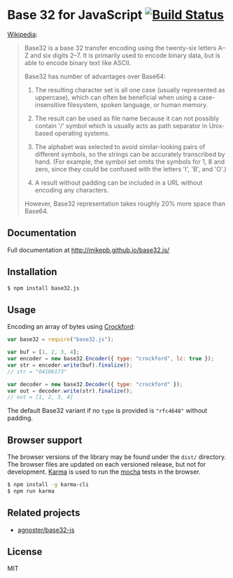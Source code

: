 # Base 32 for JavaScript [![Build Status](https://travis-ci.org/mikepb/base32.js.svg)](http://travis-ci.org/mikepb/base32.js)

[Wikipedia](https://en.wikipedia.org/wiki/Base32):

> Base32 is a base 32 transfer encoding using the twenty-six letters A–Z and six digits 2–7. It is primarily used to encode binary data, but is able to encode binary text like ASCII.
>
> Base32 has number of advantages over Base64:
>
> 1. The resulting character set is all one case (usually represented as uppercase), which can often be beneficial when using a case-insensitive filesystem, spoken language, or human memory.
>
> 2. The result can be used as file name because it can not possibly contain '/' symbol which is usually acts as path separator in Unix-based operating systems.
>
> 3. The alphabet was selected to avoid similar-looking pairs of different symbols, so the strings can be accurately transcribed by hand. (For example, the symbol set omits the symbols for 1, 8 and zero, since they could be confused with the letters 'I', 'B', and 'O'.)
>
> 4. A result without padding can be included in a URL without encoding any characters.
>
> However, Base32 representation takes roughly 20% more space than Base64.

## Documentation

Full documentation at http://mikepb.github.io/base32.js/

## Installation

```sh
$ npm install base32.js
```

## Usage

Encoding an array of bytes using [Crockford][crock32]:

```js
var base32 = require("base32.js");

var buf = [1, 2, 3, 4];
var encoder = new base32.Encoder({ type: "crockford", lc: true });
var str = encoder.write(buf).finalize();
// str = "04106173"

var decoder = new base32.Decoder({ type: "crockford" });
var out = decoder.write(str).finalize();
// out = [1, 2, 3, 4]
```

The default Base32 variant if no `type` is provided is `"rfc4648"` without
padding.

## Browser support

The browser versions of the library may be found under the `dist/` directory.
The browser files are updated on each versioned release, but not for
development. [Karma][karma] is used to run the [mocha][] tests in the browser.

```sh
$ npm install -g karma-cli
$ npm run karma
```

## Related projects

- [agnoster/base32-js][agnoster]

## License

MIT

[agnoster]: https://github.com/agnoster/base32-js
[crock32]: http://www.crockford.com/wrmg/base32.html
[karma]: http://karma-runner.github.io
[mocha]: http://mochajs.org
